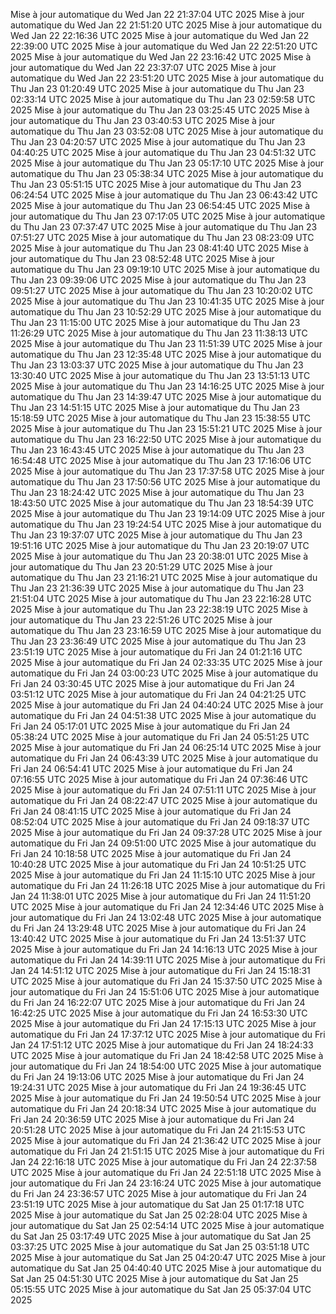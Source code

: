Mise à jour automatique du Wed Jan 22 21:37:04 UTC 2025
Mise à jour automatique du Wed Jan 22 21:51:20 UTC 2025
Mise à jour automatique du Wed Jan 22 22:16:36 UTC 2025
Mise à jour automatique du Wed Jan 22 22:39:00 UTC 2025
Mise à jour automatique du Wed Jan 22 22:51:20 UTC 2025
Mise à jour automatique du Wed Jan 22 23:16:42 UTC 2025
Mise à jour automatique du Wed Jan 22 23:37:07 UTC 2025
Mise à jour automatique du Wed Jan 22 23:51:20 UTC 2025
Mise à jour automatique du Thu Jan 23 01:20:49 UTC 2025
Mise à jour automatique du Thu Jan 23 02:33:14 UTC 2025
Mise à jour automatique du Thu Jan 23 02:59:58 UTC 2025
Mise à jour automatique du Thu Jan 23 03:25:45 UTC 2025
Mise à jour automatique du Thu Jan 23 03:40:53 UTC 2025
Mise à jour automatique du Thu Jan 23 03:52:08 UTC 2025
Mise à jour automatique du Thu Jan 23 04:20:57 UTC 2025
Mise à jour automatique du Thu Jan 23 04:40:25 UTC 2025
Mise à jour automatique du Thu Jan 23 04:51:32 UTC 2025
Mise à jour automatique du Thu Jan 23 05:17:10 UTC 2025
Mise à jour automatique du Thu Jan 23 05:38:34 UTC 2025
Mise à jour automatique du Thu Jan 23 05:51:15 UTC 2025
Mise à jour automatique du Thu Jan 23 06:24:54 UTC 2025
Mise à jour automatique du Thu Jan 23 06:43:42 UTC 2025
Mise à jour automatique du Thu Jan 23 06:54:45 UTC 2025
Mise à jour automatique du Thu Jan 23 07:17:05 UTC 2025
Mise à jour automatique du Thu Jan 23 07:37:47 UTC 2025
Mise à jour automatique du Thu Jan 23 07:51:27 UTC 2025
Mise à jour automatique du Thu Jan 23 08:23:09 UTC 2025
Mise à jour automatique du Thu Jan 23 08:41:40 UTC 2025
Mise à jour automatique du Thu Jan 23 08:52:48 UTC 2025
Mise à jour automatique du Thu Jan 23 09:19:10 UTC 2025
Mise à jour automatique du Thu Jan 23 09:39:06 UTC 2025
Mise à jour automatique du Thu Jan 23 09:51:27 UTC 2025
Mise à jour automatique du Thu Jan 23 10:20:02 UTC 2025
Mise à jour automatique du Thu Jan 23 10:41:35 UTC 2025
Mise à jour automatique du Thu Jan 23 10:52:29 UTC 2025
Mise à jour automatique du Thu Jan 23 11:15:00 UTC 2025
Mise à jour automatique du Thu Jan 23 11:26:29 UTC 2025
Mise à jour automatique du Thu Jan 23 11:38:13 UTC 2025
Mise à jour automatique du Thu Jan 23 11:51:39 UTC 2025
Mise à jour automatique du Thu Jan 23 12:35:48 UTC 2025
Mise à jour automatique du Thu Jan 23 13:03:37 UTC 2025
Mise à jour automatique du Thu Jan 23 13:30:40 UTC 2025
Mise à jour automatique du Thu Jan 23 13:51:13 UTC 2025
Mise à jour automatique du Thu Jan 23 14:16:25 UTC 2025
Mise à jour automatique du Thu Jan 23 14:39:47 UTC 2025
Mise à jour automatique du Thu Jan 23 14:51:15 UTC 2025
Mise à jour automatique du Thu Jan 23 15:18:59 UTC 2025
Mise à jour automatique du Thu Jan 23 15:38:55 UTC 2025
Mise à jour automatique du Thu Jan 23 15:51:21 UTC 2025
Mise à jour automatique du Thu Jan 23 16:22:50 UTC 2025
Mise à jour automatique du Thu Jan 23 16:43:45 UTC 2025
Mise à jour automatique du Thu Jan 23 16:54:48 UTC 2025
Mise à jour automatique du Thu Jan 23 17:16:06 UTC 2025
Mise à jour automatique du Thu Jan 23 17:37:58 UTC 2025
Mise à jour automatique du Thu Jan 23 17:50:56 UTC 2025
Mise à jour automatique du Thu Jan 23 18:24:42 UTC 2025
Mise à jour automatique du Thu Jan 23 18:43:50 UTC 2025
Mise à jour automatique du Thu Jan 23 18:54:39 UTC 2025
Mise à jour automatique du Thu Jan 23 19:14:09 UTC 2025
Mise à jour automatique du Thu Jan 23 19:24:54 UTC 2025
Mise à jour automatique du Thu Jan 23 19:37:07 UTC 2025
Mise à jour automatique du Thu Jan 23 19:51:16 UTC 2025
Mise à jour automatique du Thu Jan 23 20:19:07 UTC 2025
Mise à jour automatique du Thu Jan 23 20:38:01 UTC 2025
Mise à jour automatique du Thu Jan 23 20:51:29 UTC 2025
Mise à jour automatique du Thu Jan 23 21:16:21 UTC 2025
Mise à jour automatique du Thu Jan 23 21:36:39 UTC 2025
Mise à jour automatique du Thu Jan 23 21:51:04 UTC 2025
Mise à jour automatique du Thu Jan 23 22:16:28 UTC 2025
Mise à jour automatique du Thu Jan 23 22:38:19 UTC 2025
Mise à jour automatique du Thu Jan 23 22:51:26 UTC 2025
Mise à jour automatique du Thu Jan 23 23:16:59 UTC 2025
Mise à jour automatique du Thu Jan 23 23:36:49 UTC 2025
Mise à jour automatique du Thu Jan 23 23:51:19 UTC 2025
Mise à jour automatique du Fri Jan 24 01:21:16 UTC 2025
Mise à jour automatique du Fri Jan 24 02:33:35 UTC 2025
Mise à jour automatique du Fri Jan 24 03:00:23 UTC 2025
Mise à jour automatique du Fri Jan 24 03:30:45 UTC 2025
Mise à jour automatique du Fri Jan 24 03:51:12 UTC 2025
Mise à jour automatique du Fri Jan 24 04:21:25 UTC 2025
Mise à jour automatique du Fri Jan 24 04:40:24 UTC 2025
Mise à jour automatique du Fri Jan 24 04:51:38 UTC 2025
Mise à jour automatique du Fri Jan 24 05:17:01 UTC 2025
Mise à jour automatique du Fri Jan 24 05:38:24 UTC 2025
Mise à jour automatique du Fri Jan 24 05:51:25 UTC 2025
Mise à jour automatique du Fri Jan 24 06:25:14 UTC 2025
Mise à jour automatique du Fri Jan 24 06:43:39 UTC 2025
Mise à jour automatique du Fri Jan 24 06:54:41 UTC 2025
Mise à jour automatique du Fri Jan 24 07:16:55 UTC 2025
Mise à jour automatique du Fri Jan 24 07:36:46 UTC 2025
Mise à jour automatique du Fri Jan 24 07:51:11 UTC 2025
Mise à jour automatique du Fri Jan 24 08:22:47 UTC 2025
Mise à jour automatique du Fri Jan 24 08:41:15 UTC 2025
Mise à jour automatique du Fri Jan 24 08:52:04 UTC 2025
Mise à jour automatique du Fri Jan 24 09:18:37 UTC 2025
Mise à jour automatique du Fri Jan 24 09:37:28 UTC 2025
Mise à jour automatique du Fri Jan 24 09:51:00 UTC 2025
Mise à jour automatique du Fri Jan 24 10:18:58 UTC 2025
Mise à jour automatique du Fri Jan 24 10:40:28 UTC 2025
Mise à jour automatique du Fri Jan 24 10:51:25 UTC 2025
Mise à jour automatique du Fri Jan 24 11:15:10 UTC 2025
Mise à jour automatique du Fri Jan 24 11:26:18 UTC 2025
Mise à jour automatique du Fri Jan 24 11:38:01 UTC 2025
Mise à jour automatique du Fri Jan 24 11:51:20 UTC 2025
Mise à jour automatique du Fri Jan 24 12:34:46 UTC 2025
Mise à jour automatique du Fri Jan 24 13:02:48 UTC 2025
Mise à jour automatique du Fri Jan 24 13:29:48 UTC 2025
Mise à jour automatique du Fri Jan 24 13:40:42 UTC 2025
Mise à jour automatique du Fri Jan 24 13:51:37 UTC 2025
Mise à jour automatique du Fri Jan 24 14:16:13 UTC 2025
Mise à jour automatique du Fri Jan 24 14:39:11 UTC 2025
Mise à jour automatique du Fri Jan 24 14:51:12 UTC 2025
Mise à jour automatique du Fri Jan 24 15:18:31 UTC 2025
Mise à jour automatique du Fri Jan 24 15:37:50 UTC 2025
Mise à jour automatique du Fri Jan 24 15:51:06 UTC 2025
Mise à jour automatique du Fri Jan 24 16:22:07 UTC 2025
Mise à jour automatique du Fri Jan 24 16:42:25 UTC 2025
Mise à jour automatique du Fri Jan 24 16:53:30 UTC 2025
Mise à jour automatique du Fri Jan 24 17:15:13 UTC 2025
Mise à jour automatique du Fri Jan 24 17:37:12 UTC 2025
Mise à jour automatique du Fri Jan 24 17:51:12 UTC 2025
Mise à jour automatique du Fri Jan 24 18:24:33 UTC 2025
Mise à jour automatique du Fri Jan 24 18:42:58 UTC 2025
Mise à jour automatique du Fri Jan 24 18:54:00 UTC 2025
Mise à jour automatique du Fri Jan 24 19:13:06 UTC 2025
Mise à jour automatique du Fri Jan 24 19:24:31 UTC 2025
Mise à jour automatique du Fri Jan 24 19:36:45 UTC 2025
Mise à jour automatique du Fri Jan 24 19:50:54 UTC 2025
Mise à jour automatique du Fri Jan 24 20:18:34 UTC 2025
Mise à jour automatique du Fri Jan 24 20:36:59 UTC 2025
Mise à jour automatique du Fri Jan 24 20:51:28 UTC 2025
Mise à jour automatique du Fri Jan 24 21:15:53 UTC 2025
Mise à jour automatique du Fri Jan 24 21:36:42 UTC 2025
Mise à jour automatique du Fri Jan 24 21:51:15 UTC 2025
Mise à jour automatique du Fri Jan 24 22:16:18 UTC 2025
Mise à jour automatique du Fri Jan 24 22:37:58 UTC 2025
Mise à jour automatique du Fri Jan 24 22:51:18 UTC 2025
Mise à jour automatique du Fri Jan 24 23:16:24 UTC 2025
Mise à jour automatique du Fri Jan 24 23:36:57 UTC 2025
Mise à jour automatique du Fri Jan 24 23:51:19 UTC 2025
Mise à jour automatique du Sat Jan 25 01:17:18 UTC 2025
Mise à jour automatique du Sat Jan 25 02:28:04 UTC 2025
Mise à jour automatique du Sat Jan 25 02:54:14 UTC 2025
Mise à jour automatique du Sat Jan 25 03:17:49 UTC 2025
Mise à jour automatique du Sat Jan 25 03:37:25 UTC 2025
Mise à jour automatique du Sat Jan 25 03:51:18 UTC 2025
Mise à jour automatique du Sat Jan 25 04:20:47 UTC 2025
Mise à jour automatique du Sat Jan 25 04:40:40 UTC 2025
Mise à jour automatique du Sat Jan 25 04:51:30 UTC 2025
Mise à jour automatique du Sat Jan 25 05:15:55 UTC 2025
Mise à jour automatique du Sat Jan 25 05:37:04 UTC 2025
